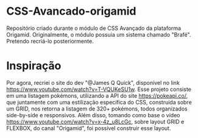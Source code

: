 # CSS-Avancado-origamid

Repositório criado durante o módulo de CSS Avançado da plataforma Origamid. Originalmente, o módulo possuia um sistema chamado "Brafé". Pretendo recriá-lo posteriormente. 

# Inspiração 
Por agora, recriei o site do dev "@James Q Quick", disponível no link https://www.youtube.com/watch?v=T-VQUKeSU1w.
Esse projeto consiste em uma listagem pokémons, utilizando a API do site https://pokeapi.co/, que juntamente com uma estilização específica do CSS, construída sobre um GRID, nos retorna a listagem de 320+ pokémons, todos organizados side-by-side e responsivos.
Além disso, tomando como base o vídeo https://www.youtube.com/watch?v=x-4z_u8LcGc, sobre layout GRID e FLEXBOX, do canal "Origamid", foi possível construir esse layout.
